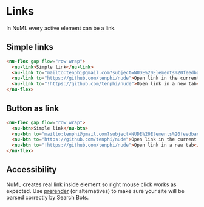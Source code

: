 # Links

In NuML every active element can be a link.

## Simple links

```html
<nu-flex gap flow="row wrap">
  <nu-link>Simple link</nu-link>
  <nu-link to="mailto:tenphi@gmail.com?subject=NUDE%20Elements%20feedback">Email link</nu-link>
  <nu-link to="https://github.com/tenphi/nude">Open link in the current tab</nu-link>
  <nu-link to="!https://github.com/tenphi/nude">Open link in a new tab</nu-link>
</nu-flex>
```

## Button as link

```html
<nu-flex gap flow="row wrap">
  <nu-btn>Simple link</nu-btn>
  <nu-btn to="mailto:tenphi@gmail.com?subject=NUDE%20Elements%20feedback">Email link</nu-btn>
  <nu-btn to="https://github.com/tenphi/nude">Open link in the current tab</nu-btn>
  <nu-btn to="!https://github.com/tenphi/nude">Open link in a new tab</nu-btn>
</nu-flex>
```

## Accessibility

NuML creates real link inside element so right mouse click works as expected. Use [prerender](https://github.com/prerender/prerender) (or alternatives) to make sure your site will be parsed correctly by Search Bots.
